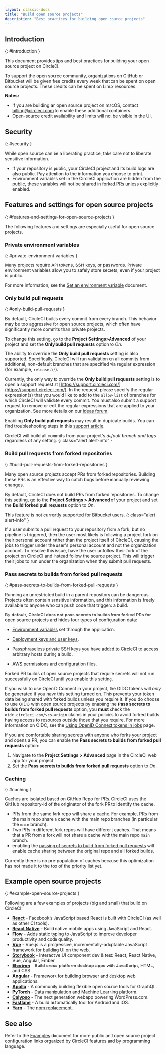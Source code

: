 ```yaml
---
layout: classic-docs
title: "Build open source projects"
description: "Best practices for building open source projects"
---
```


## Introduction
{: #introduction }

This document provides tips and best practices for building your open source project on CircleCI.

To support the open source community, organizations on GitHub or Bitbucket will be given free credits every week that can be spent on open source projects. These credits can be spent on Linux resources.

**Notes:**
* If you are building an open source project on macOS, contact billing@circleci.com to enable these additional containers.
* Open-source credit availability and limits will not be visible in the UI.

## Security
{: #security }

While open source can be a liberating practice, take care not to liberate sensitive information.

- If your repository is public, your CircleCI project and its build logs are also public. Pay attention to the information you choose to print.
- Environment variables set in the CircleCI application are hidden from the public, these variables will not be shared in [forked PRs](#pass-secrets-to-builds-from-forked-pull-requests)
unless explicitly enabled.

## Features and settings for open source projects
{: #features-and-settings-for-open-source-projects }

The following features and settings are especially useful for open source projects.

### Private environment variables
{: #private-environment-variables }

Many projects require API tokens, SSH keys, or passwords. Private environment variables allow you to safely store secrets, even if your project is public.

For more information, see the [Set an environment variable]({{site.baseurl}}/set-environment-variable/#set-an-environment-variable-in-a-project) document.

### Only build pull requests
{: #only-build-pull-requests }

By default, CircleCI builds every commit from every branch. This behavior may be too aggressive for open source projects, which often have significantly more commits than private projects.

To change this setting, go to the **Project Settings>Advanced** of your project and set the **Only build pull requests** option to _On_.

The ability to override the **Only build pull requests** setting is also supported. Specifically, CircleCI will run validation on all commits from additional, non-default branches that are specified via regular expression (for example, `release.\*`).

Currently, the only way to override the **Only build pull requests** setting is to open a support request at [https://support.circleci.com/](https://support.circleci.com/). In the request, please specify the regular expression(s) that you would like to add to the `allow-list` of branches for which CircleCI will validate every commit. You must also submit a support request to remove or edit the regular expressions that are applied to your organization. See more details on our [ideas forum](https://circleci.canny.io/cloud-feature-requests/p/allow-branch-whitelist-to-override-only-build-pull-requests).

Enabling **Only build pull requests** may result in duplicate builds. You can find troubleshooting steps in this [support article](https://support.circleci.com/hc/en-us/articles/115013353748-Troubleshooting-duplicate-builds-triggered-upon-every-commit-push). 

CircleCI will build all commits from your project's *default branch and tags* regardless of any setting.
{: class="alert alert-info" }

### Build pull requests from forked repositories
{: #build-pull-requests-from-forked-repositories }

Many open source projects accept PRs from forked repositories. Building these PRs is an effective way to catch bugs before manually reviewing changes.

By default, CircleCI does not build PRs from forked repositories. To change this setting, go to the **Project Settings > Advanced** of your project and set the **Build forked pull requests** option to _On_.

This feature is not currently supported for Bitbucket users.
{: class="alert alert-info" }

If a user submits a pull request to your repository from a fork, but no pipeline is triggered, then the user most likely is following a project fork on their personal account rather than the project itself of CircleCI, causing the jobs to trigger under the user's personal account and not the organization account. To resolve this issue, have the user unfollow their fork of the project on CircleCI and instead follow the source project. This will trigger their jobs to run under the organization when they submit pull requests.

### Pass secrets to builds from forked pull requests
{: #pass-secrets-to-builds-from-forked-pull-requests }

Running an unrestricted build in a parent repository can be dangerous. Projects often contain sensitive information, and this information is freely available to anyone who can push code that triggers a build.

By default, CircleCI does not pass secrets to builds from forked PRs for open source projects and hides four types of configuration data:

- [Environment variables](#private-environment-variables) set through the application.

- [Deployment keys and user keys]({{site.baseurl}}/github-integration/#deploy-keys-and-user-keys).

- Passphraseless private SSH keys you have [added to CircleCI]({{site.baseurl}}/add-ssh-key) to access arbitrary hosts during a build.

- [AWS permissions]({{site.baseurl}}/deploy-to-aws) and configuration files.

Forked PR builds of open source projects that require secrets will not run successfully on CircleCI until you enable this setting.

If you wish to use OpenID Connect in your project, the OIDC tokens will _only_ be generated if you have this setting turned on. This prevents your token data being shared with forked builds unless you require it. If you do choose to use OIDC with open source projects by enabling the **Pass secrets to builds from forked pull requests** option, you **must** check the `oidc.circleci.com/vcs-origin` claims in your policies to avoid forked builds having access to resources outside those that you require. For more information on OIDC, see the [Using OpenID Connect tokens in jobs](/docs/openid-connect-tokens/) page.

If you are comfortable sharing secrets with anyone who forks your project and opens a PR, you can enable the **Pass secrets to builds from forked pull requests** option:

1. Navigate to the **Project Settings > Advanced** page in the CircleCI web app for your project.
1. Set the **Pass secrets to builds from forked pull requests** option to _On_.

### Caching
{: #caching }

Caches are isolated based on GitHub Repo for PRs. CircleCI uses the GitHub
repository-id of the originator of the fork PR to identify the cache.
- PRs from the same fork repo will share a cache. For example, PRs from the
  main repo share a cache with the main repo branches (in particular the
  `main` branch).
- Two PRs in different fork repos will have different caches. That means
  that a PR from a fork will not share a cache with the main repo `main` branch.
- enabling the [passing of secrets to build from forked pull requests](#pass-secrets-to-builds-from-forked-pull-requests)
  will enable cache sharing between the original repo and all forked builds.

Currently there is no pre-population of caches because this optimization has not made it to the top of the priority list yet.

## Example open source projects
{: #example-open-source-projects }

Following are a few examples of projects (big and small) that build on CircleCI:

- **[React](https://github.com/facebook/react)** - Facebook’s JavaScript based React is built with CircleCI (as well as other CI tools).
- **[React Native](https://github.com/facebook/react-native/)** - Build native mobile apps using JavaScript and React.
- **[Flow](https://github.com/facebook/flow/)** - Adds static typing to JavaScript to improve developer productivity and code quality.
- **[Vue](https://github.com/vuejs/vue)** -  Vue.js is a progressive, incrementally-adoptable JavaScript framework for building UI on the web.
- **[Storybook](https://github.com/storybookjs/storybook)** - Interactive UI component dev & test: React, React Native, Vue, Angular, Ember.
- **[Electron](https://github.com/electron/electron)** - Build cross-platform desktop apps with JavaScript, HTML, and CSS.
- **[Angular](https://github.com/angular/angular)** - Framework for building browser and desktop web applications.
- **[Apollo](https://github.com/apollographql)** - A community building flexible open source tools for GraphQL.
- **[PyTorch](https://github.com/pytorch/pytorch)** - Data manipulation and Machine Learning platform.
- **[Calypso](https://github.com/Automattic/wp-calypso)** - The next generation webapp powering WordPress.com.
- **[Fastlane](https://github.com/fastlane/fastlane)** - A build automatically tool for Android and iOS.
- **[Yarn](https://github.com/yarnpkg/yarn)** - The [npm replacement](https://circleci.com/blog/why-are-developers-moving-to-yarn/).

## See also

Refer to the [Examples]({{site.baseurl}}/example-configs/) document for more public and open source project configuration links organized by CircleCI features and by programming language.
